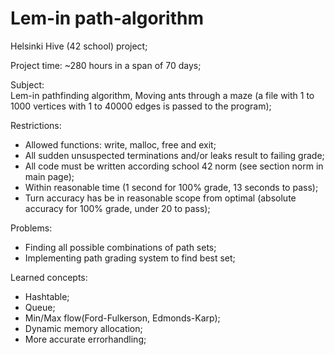 # Lem-in path-algorithm

Helsinki Hive (42 school) project;

Project time: ~280 hours in a span of 70 days;

Subject:  
Lem-in pathfinding algorithm, 
Moving ants through a maze (a file with 1 to 1000 vertices with 1 to 40000 edges is passed to the program);

Restrictions: 

- Allowed functions: write, malloc, free and exit;  
- All sudden unsuspected terminations and/or leaks result to failing grade;  
- All code must be written according school 42 norm (see section norm in main page);  
- Within reasonable time (1 second for 100% grade, 13 seconds to pass);
- Turn accuracy has be in reasonable scope from optimal (absolute accuracy for 100% grade, under 20 to pass);

Problems:
- Finding all possible combinations of path sets;
- Implementing path grading system to find best set;

Learned concepts: 

- Hashtable;
- Queue;
- Min/Max flow(Ford-Fulkerson, Edmonds-Karp);
- Dynamic memory allocation;
- More accurate errorhandling;

